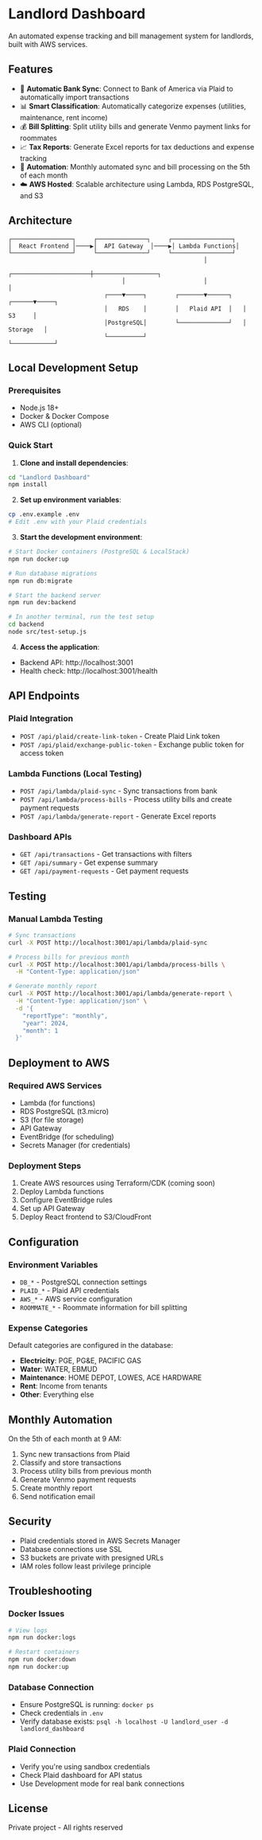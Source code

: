# Landlord Dashboard

An automated expense tracking and bill management system for landlords, built with AWS services.

## Features

- 🏦 **Automatic Bank Sync**: Connect to Bank of America via Plaid to automatically import transactions
- 📊 **Smart Classification**: Automatically categorize expenses (utilities, maintenance, rent income)
- 💰 **Bill Splitting**: Split utility bills and generate Venmo payment links for roommates
- 📈 **Tax Reports**: Generate Excel reports for tax deductions and expense tracking
- 🤖 **Automation**: Monthly automated sync and bill processing on the 5th of each month
- ☁️ **AWS Hosted**: Scalable architecture using Lambda, RDS PostgreSQL, and S3

## Architecture

```
┌─────────────────┐     ┌──────────────┐     ┌─────────────────┐
│  React Frontend │────▶│  API Gateway  │────▶│ Lambda Functions│
└─────────────────┘     └──────────────┘     └─────────────────┘
                                                       │
                                ┌──────────────────────┼──────────────────┐
                                │                      │                  │
                           ┌────▼─────┐        ┌───────▼──────┐   ┌──────▼─────┐
                           │   RDS    │        │   Plaid API  │   │     S3     │
                           │PostgreSQL│        └──────────────┘   │  Storage   │
                           └──────────┘                           └────────────┘
```

## Local Development Setup

### Prerequisites

- Node.js 18+
- Docker & Docker Compose
- AWS CLI (optional)

### Quick Start

1. **Clone and install dependencies**:
```bash
cd "Landlord Dashboard"
npm install
```

2. **Set up environment variables**:
```bash
cp .env.example .env
# Edit .env with your Plaid credentials
```

3. **Start the development environment**:
```bash
# Start Docker containers (PostgreSQL & LocalStack)
npm run docker:up

# Run database migrations
npm run db:migrate

# Start the backend server
npm run dev:backend

# In another terminal, run the test setup
cd backend
node src/test-setup.js
```

4. **Access the application**:
- Backend API: http://localhost:3001
- Health check: http://localhost:3001/health

## API Endpoints

### Plaid Integration
- `POST /api/plaid/create-link-token` - Create Plaid Link token
- `POST /api/plaid/exchange-public-token` - Exchange public token for access token

### Lambda Functions (Local Testing)
- `POST /api/lambda/plaid-sync` - Sync transactions from bank
- `POST /api/lambda/process-bills` - Process utility bills and create payment requests
- `POST /api/lambda/generate-report` - Generate Excel reports

### Dashboard APIs
- `GET /api/transactions` - Get transactions with filters
- `GET /api/summary` - Get expense summary
- `GET /api/payment-requests` - Get payment requests

## Testing

### Manual Lambda Testing

```bash
# Sync transactions
curl -X POST http://localhost:3001/api/lambda/plaid-sync

# Process bills for previous month
curl -X POST http://localhost:3001/api/lambda/process-bills \
  -H "Content-Type: application/json"

# Generate monthly report
curl -X POST http://localhost:3001/api/lambda/generate-report \
  -H "Content-Type: application/json" \
  -d '{
    "reportType": "monthly",
    "year": 2024,
    "month": 1
  }'
```

## Deployment to AWS

### Required AWS Services
- Lambda (for functions)
- RDS PostgreSQL (t3.micro)
- S3 (for file storage)
- API Gateway
- EventBridge (for scheduling)
- Secrets Manager (for credentials)

### Deployment Steps
1. Create AWS resources using Terraform/CDK (coming soon)
2. Deploy Lambda functions
3. Configure EventBridge rules
4. Set up API Gateway
5. Deploy React frontend to S3/CloudFront

## Configuration

### Environment Variables
- `DB_*` - PostgreSQL connection settings
- `PLAID_*` - Plaid API credentials
- `AWS_*` - AWS service configuration
- `ROOMMATE_*` - Roommate information for bill splitting

### Expense Categories
Default categories are configured in the database:
- **Electricity**: PGE, PG&E, PACIFIC GAS
- **Water**: WATER, EBMUD
- **Maintenance**: HOME DEPOT, LOWES, ACE HARDWARE
- **Rent**: Income from tenants
- **Other**: Everything else

## Monthly Automation

On the 5th of each month at 9 AM:
1. Sync new transactions from Plaid
2. Classify and store transactions
3. Process utility bills from previous month
4. Generate Venmo payment requests
5. Create monthly report
6. Send notification email

## Security

- Plaid credentials stored in AWS Secrets Manager
- Database connections use SSL
- S3 buckets are private with presigned URLs
- IAM roles follow least privilege principle

## Troubleshooting

### Docker Issues
```bash
# View logs
npm run docker:logs

# Restart containers
npm run docker:down
npm run docker:up
```

### Database Connection
- Ensure PostgreSQL is running: `docker ps`
- Check credentials in `.env`
- Verify database exists: `psql -h localhost -U landlord_user -d landlord_dashboard`

### Plaid Connection
- Verify you're using sandbox credentials
- Check Plaid dashboard for API status
- Use Development mode for real bank connections

## License

Private project - All rights reserved